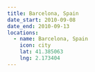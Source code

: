 ```yaml
---
title: Barcelona, Spain
date_start: 2010-09-08
date_end: 2010-09-13
locations:
  - name: Barcelona, Spain
    icon: city
    lat: 41.385063
    lng: 2.173404
---
```


